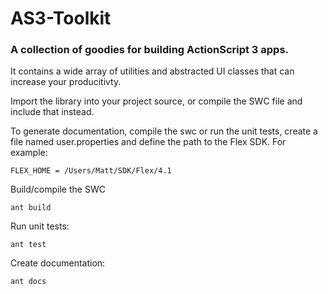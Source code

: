 # AS3-Toolkit

### A collection of goodies for building ActionScript 3 apps. 

It contains a wide array of utilities and abstracted UI classes that can increase your producitivty.

Import the library into your project source, or compile the SWC file and include that instead.

To generate documentation, compile the swc or run the unit tests, create a file named user.properties and define the path to the Flex SDK. For example:

    FLEX_HOME = /Users/Matt/SDK/Flex/4.1
      
Build/compile the SWC

    ant build

Run unit tests:

    ant test

Create documentation:

    ant docs
